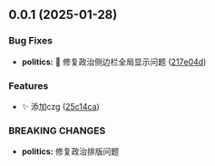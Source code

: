 ## 0.0.1 (2025-01-28)


### Bug Fixes

* **politics:** :bug: 修复政治侧边栏全局显示问题 ([217e04d](https://gitee.com/passwordgloo/tide/commits/217e04def4c01b34bc5e94a1c19c9425b3fc010c))


### Features

* :sparkles: 添加czg ([25c14ca](https://gitee.com/passwordgloo/tide/commits/25c14ca0ddde15cea0698b3685107380f2b5e148))


### BREAKING CHANGES

* **politics:** 修复政治排版问题



